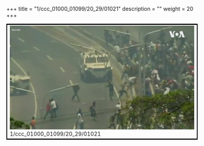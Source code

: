 +++
title = "1/ccc_01000_01099/20_29/01021"
description = ""
weight = 20
+++

<table style="border:2px solid black;max-width:800px;max-height:800px;" 
><tr><td>
<img class="center-fit-jpg"
src="/jpg_/aaa_20190430_NxaOmWaI8sI_01020.jpg">
1/ccc_01000_01099/20_29/01021
</img></td></tr></table>
